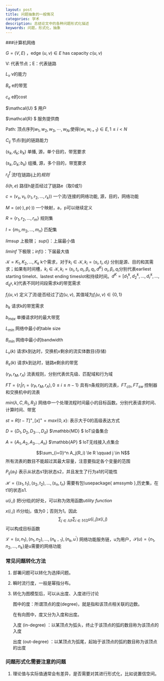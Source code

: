 ```yaml
---
layout: post
title: 问题抽象的一般情况
categories: 学术
description: 总结论文中的各种问题形式化描述
keywords: 问题，形式化，抽象
---
```


###计算机网络

$G = (V, E)$  ，edge $(u, v)  \in E$  has capacity $c(u, v)$

V: 代表节点；E：代表链路

$L_{v}$	v的能力

$B_{e}$	e的带宽

$c_e$	e的cost

$\mathcal{U} $	用户

$\mathcal{R} $	服务提供商

Path: 顶点序列$w_1, w_2, w_3, \cdots, w_N$,使得$(w_i, w_{i+1}) \in E, 1 \le i \lt N$

$C_{ij}$	节点i到j的链路能力

$(s_{k}, d_{k}; b_{k})$	单播,	源，单个目的，带宽要求

$(s_{k}, D_{k}; b_{k})$	组播,	源，多个目的，带宽要求

$r_{ij}^f$	流f在链路ij上的*规则*

$\delta(h,e)$	路径h是否经过了链路e（取0或1）

$c=(v_{s}, v_{t}, (r_{1}, r_{2}, ..., r_{k}))$	一个流/连接的网络功能,	源，目的，网络功能

$M=(a(\cdot), p(\cdot))$		一个映射，a，p可以继续定义

$R = \{ r_1, r_2, ... ,r_m \}$	规则集

$I = \{m_1, m_2, ..., m_n\}$	匹配集

$limsup$	上极限； $sup()$：上届最小值

$liminf$	下极限；$inf()$：下届最大值

$\mathcal{K} = {K_1, K_2, ..., K_k}$	k个需求，对于$k_i \in \mathcal{K}, k_i = (s_i, t_i, d_i)$	分别是源、目的和其需求；如果有时间槽，$k_i \in \mathcal{K}, k_i = (s_i, t_i,  \alpha_i,  \beta_i, q_i, d^K)$ 	$\alpha_i,  \beta_i, q_i$分别代表earliest starting timelot、lastest ending timeslot和持续时间。$d^K = [d_1^k, d_2^k, ..., d_r^k, ..., d_{q^k},k]$代表不同时间段需求k的带宽需求

$f_i(u, v)$	定义了流i是否经过了边$(u, v)$, 其值域为$f_i(u, v) \in \{0, 1\}$	

$b_k$ 请求k的带宽需求

$b_{max}$	单播请求时的最大带宽

$L_{min}$	网络中最小的table size

$B_{min}$	网络中最小的bandwidth

$L_v(k)$ 	请求k到达时，交换机v剩余的流实体数目(存储)

$B_e(k)$	请求k到达时，链路e剩余的带宽

$(r_P, r_M, r_A)$	流表规则，分别代表优先级、匹配域和行为域

$FT = \{ r_i| r_i =(r_P, r_M, r_A), 0\le i\le n-1 \}$	具有n条规则的流表，$FT_{ctr}, FT_{sw}$	控制器和交换机中的流表

$min( \lambda, C, R_1, R_2)$  网络中一个处理流程时间最小的目标函数。分别代表请求时间、计算时间、带宽

$st = R[t -T]^+, [x]^+ = max\{0,x\}$: 表示大于0的高级表达方式

$D = \{D_1, D_2, D_3 ..., D_d\}$  	$\mathbb{MD} $		IoT设备集合

$A = \{A_1, A_2, A_3 ..., A_n\}$ 		$\mathbb{AP} $		IoT无线接入点集合

$$\sum_{i=0}^n A_j(R_i) \le R \qquad j \in N$$	所有流表的数目不能超过其最大容量，注意要指定各个变量的范围

$P_{ij}(a_1)$ 	表示从状态s1到状态s2，并且发生了行为a1的可能性

$\mathcal{H} = \{(s_1, t_1), (s_2, t_2), ..., (s_n, t_n\}$     需要有包\usepackage{ amssymb },历史集，在t1的状态s1.

$u(i, j)$	把i分给j的好处，可以称为效用函数*utility function*

$x(i, j)$	ifi分给j，值为0；否则为1。因此$$\sum_{j \in \mathbb{AP} } \sum_{i \in \mathbb{MD}  } u(i, j)x(i, j)$$	可以构成目标函数

$\mathcal{L} = (u, n_1), (n_1, n_2), ..., (n_{k-1}), (n_k, u^{'})$	网络功能服务链，u为用户，$\mathcal{S}(u) = \{n_1, n_2, ..., n_k\}$是u需要的网络功能





### 常见问题转化方法

1. 部署问题可以转化为选择问题。

2. 瞬时流行度，一般是幂指分布。

3. 转化为图模型后，可以从出度、入度进行讨论

     图中的度：所谓顶点的度(degree)，就是指和该顶点相关联的边数。

     在有向图中，度又分为入度和出度。

     入度 (in-degree) ：以某顶点为弧头，终止于该顶点的弧的数目称为该顶点的入度

     出度 (out-degree) ：以某顶点为弧尾，起始于该顶点的弧的数目称为该顶点的出度  



### 问题形式化需要注意的问题

1. 理论值与实际值通常会有差异，是否需要对其进行形式化，比如说置信空间。

















